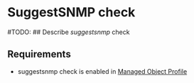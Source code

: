 # SuggestSNMP check

#TODO: ## Describe *suggestsnmp* check

## Requirements

* suggestsnmp check is enabled in [Managed Object Profile](../../../reference/concepts/managed-object-profile/index.md)
